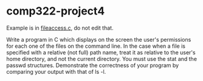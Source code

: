 # comp322-project4
Example is in [fileaccess.c](fileaccess.c), do not edit that.

Write a program in C which displays on the screen the user's permissions for each one of the files on the command line. In the case when a file is specified with a relative (not full) path name, treat it as relative to the user's home directory, and not the current directory. You must use the stat and the passwd structures. Demonstrate the correctness of your program by comparing your output with that of ls -l.

